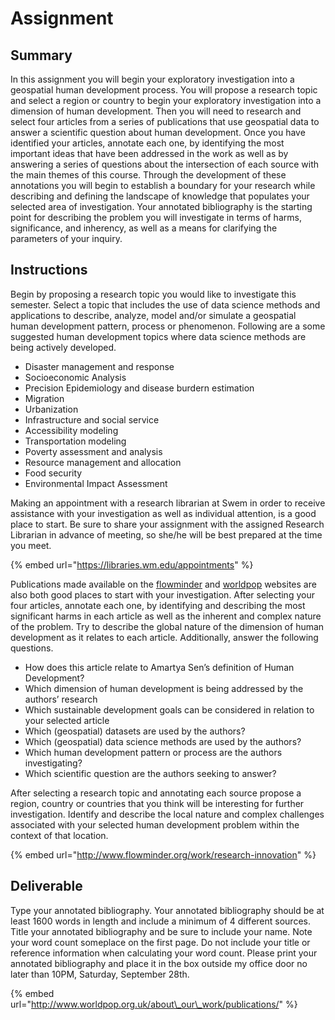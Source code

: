 # Assignment

## Summary

In this assignment you will begin your exploratory investigation into a geospatial human development process.  You will propose a research topic and select a region or country to begin your exploratory investigation into a dimension of human development.  Then you will need to research and select four articles from a series of publications that use geospatial data to answer a scientific question about human development. Once you have identified your articles, annotate each one, by identifying the most important ideas that have been addressed in the work as well as by answering a series of questions about the intersection of each source with the main themes of this course.  Through the development of these annotations you will begin to establish a boundary for your research while describing and defining the landscape of knowledge that populates your selected area of investigation. Your annotated bibliography is the starting point for describing the problem you will investigate in terms of harms, significance, and inherency, as well as a means for clarifying the parameters of your inquiry.

## Instructions

Begin by proposing a research topic you would like to investigate this semester. Select a topic that includes the use of data science methods and applications to describe, analyze, model and/or simulate a geospatial human development pattern, process or phenomenon.  Following are a some suggested human development topics where data science methods are being actively developed.

* Disaster management and response
* Socioeconomic Analysis
* Precision Epidemiology and disease burdern estimation
* Migration
* Urbanization
* Infrastructure and social service 
* Accessibility modeling
* Transportation modeling
* Poverty assessment and analysis
* Resource management and allocation
* Food security
* Environmental Impact Assessment

Making an appointment with a research librarian at Swem in order to receive assistance with your investigation as well as individual attention, is a good place to start.  Be sure to share your assignment with the assigned Research Librarian in advance of meeting, so she/he will be best prepared at the time you meet.

{% embed url="https://libraries.wm.edu/appointments" %}

Publications made available on the [flowminder](https://web.flowminder.org/work/research-innovation) and [worldpop](https://www.worldpop.org/publications) websites are also both good places to start with your investigation.  After selecting your four articles, annotate each one, by identifying and describing the most significant harms in each article as well as the inherent and complex nature of the problem. Try to describe the global nature of the dimension of human development as it relates to each article. Additionally, answer the following questions.

* How does this article relate to Amartya Sen’s definition of Human Development?
* Which dimension of human development is being addressed by the authors’ research
* Which sustainable development goals can be considered in relation to your selected article
* Which \(geospatial\) datasets are used by the authors?
* Which \(geospatial\) data science methods are used by the authors?
* Which human development pattern or process are the authors investigating?
* Which scientific question are the authors seeking to answer?

After selecting a research topic and annotating each source propose a region, country or countries that you think will be interesting for further investigation. Identify and describe the local nature and complex challenges associated with your selected human development problem within the context of that location.

{% embed url="http://www.flowminder.org/work/research-innovation" %}

## Deliverable

Type your annotated bibliography.  Your annotated bibliography should be at least 1600 words in length and include a minimum of 4 different sources. Title your annotated bibliography and be sure to include your name. Note your word count someplace on the first page.  Do not include your title or reference information when calculating your word count. Please print your annotated bibliography and place it in the box outside my office door no later than 10PM, Saturday, September 28th.

{% embed url="http://www.worldpop.org.uk/about\_our\_work/publications/" %}

